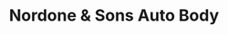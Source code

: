 ---
title: "Nordone & Sons Auto Body"
url: /larchmont/nordone-and-sons-auto-body/
shop: car repair
---
